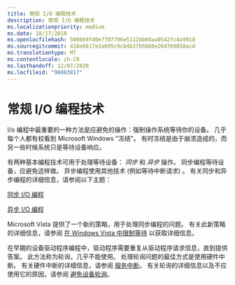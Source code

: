 ```yaml
---
title: 常规 I/O 编程技术
description: 常规 I/O 编程技术
ms.localizationpriority: medium
ms.date: 10/17/2018
ms.openlocfilehash: 500b69fd0e7707796e5112bb0daa0542fc4a9918
ms.sourcegitcommit: 418e6617e2a695c9cb4b37b5b60e264760858acd
ms.translationtype: MT
ms.contentlocale: zh-CN
ms.lasthandoff: 12/07/2020
ms.locfileid: "96803817"
---
```

# <a name="general-io-programming-techniques"></a>常规 I/O 编程技术


I/o 编程中最重要的一种方法是应避免的操作：强制操作系统等待你的设备。 几乎每个人都有权看到 Microsoft Windows "冻结"。 有时冻结是由于崩溃造成的，而另一些时候系统只是等待设备响应。

有两种基本编程技术可用于处理等待设备： *同步* 和 *异步* 操作。 同步编程等待设备，应避免这样做。 异步编程使用其他技术 (例如等待中断请求) 。 有关同步和异步编程的详细信息，请参阅以下主题：

[同步 I/O 编程](synchronous-i-o-programming.md)

[异步 I/O 编程](asynchronous-i-o-programming.md)

Microsoft Vista 提供了一个新的策略，用于处理同步编程的问题。 有关此新策略的详细信息，请参阅 [在 Windows Vista 中限制等待](restricting-waits-in-vista.md) 以获取详细信息。

在早期的设备驱动程序编程中，驱动程序需要重复从驱动程序请求信息，直到提供答案。 此方法称为轮询，几乎不能使用。 处理轮询问题的最佳方式是使用硬件中断。 有关硬件中断的详细信息，请参阅 [服务中断](introduction-to-interrupt-service-routines.md)。 有关轮询的详细信息以及不应使用它的原因，请参阅 [避免设备轮询](avoid-polling-devices.md)。

 

 




